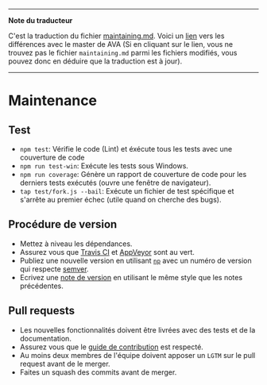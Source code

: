 ___
**Note du traducteur**

C'est la traduction du fichier [maintaining.md](https://github.com/sindresorhus/ava/blob/master/maintaining.md). Voici un [lien](https://github.com/sindresorhus/ava/compare/0f0cbe9b0d5a71609a8f5a7afcb412f2bf41ad91...master#diff-af20adbc8ab4842b04d1f5c7df6f563a) vers les différences avec le master de AVA (Si en cliquant sur le lien, vous ne trouvez pas le fichier `maintaining.md` parmi les fichiers modifiés, vous pouvez donc en déduire que la traduction est à jour).
___
# Maintenance


## Test

 - `npm test`: Vérifie le code (Lint) et éxécute tous les tests avec une couverture de code
 - `npm run test-win`: Exécute les tests sous Windows.
 - `npm run coverage`: Génère un rapport de couverture de code pour les derniers tests exécutés (ouvre une fenêtre de navigateur).
 - `tap test/fork.js --bail`: Exécute un fichier de test spécifique et s'arrête au premier échec (utile quand on cherche des bugs).


## Procédure de version

- Mettez à niveau les dépendances.
- Assurez vous que [Travis CI](https://travis-ci.org/sindresorhus/ava) et [AppVeyor](https://ci.appveyor.com/project/sindresorhus/ava/branch/master) sont au vert.
- Publiez une nouvelle version en utilisant [`np`](https://github.com/sindresorhus/np) avec un numéro de version qui respecte [semver](http://semver.org).
- Ecrivez une [note de version](https://github.com/sindresorhus/ava/releases/new) en utilisant le même style que les notes précédentes.


## Pull requests

- Les nouvelles fonctionnalités doivent être livrées avec des tests et de la documentation.
- Assurez vous que le [guide de contribution](contributing.md) est respecté.
- Au moins deux membres de l'équipe doivent apposer un `LGTM` sur le pull request avant de le merger.
- Faites un squash des commits avant de merger.
